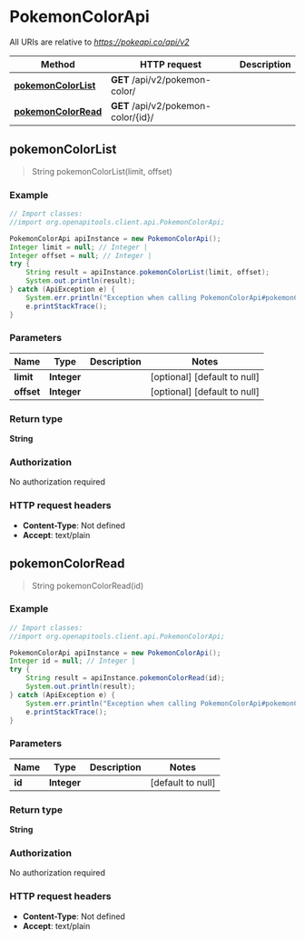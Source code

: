 # PokemonColorApi

All URIs are relative to *https://pokeapi.co/api/v2*

Method | HTTP request | Description
------------- | ------------- | -------------
[**pokemonColorList**](PokemonColorApi.md#pokemonColorList) | **GET** /api/v2/pokemon-color/ | 
[**pokemonColorRead**](PokemonColorApi.md#pokemonColorRead) | **GET** /api/v2/pokemon-color/{id}/ | 



## pokemonColorList

> String pokemonColorList(limit, offset)



### Example

```java
// Import classes:
//import org.openapitools.client.api.PokemonColorApi;

PokemonColorApi apiInstance = new PokemonColorApi();
Integer limit = null; // Integer | 
Integer offset = null; // Integer | 
try {
    String result = apiInstance.pokemonColorList(limit, offset);
    System.out.println(result);
} catch (ApiException e) {
    System.err.println("Exception when calling PokemonColorApi#pokemonColorList");
    e.printStackTrace();
}
```

### Parameters


Name | Type | Description  | Notes
------------- | ------------- | ------------- | -------------
 **limit** | **Integer**|  | [optional] [default to null]
 **offset** | **Integer**|  | [optional] [default to null]

### Return type

**String**

### Authorization

No authorization required

### HTTP request headers

- **Content-Type**: Not defined
- **Accept**: text/plain


## pokemonColorRead

> String pokemonColorRead(id)



### Example

```java
// Import classes:
//import org.openapitools.client.api.PokemonColorApi;

PokemonColorApi apiInstance = new PokemonColorApi();
Integer id = null; // Integer | 
try {
    String result = apiInstance.pokemonColorRead(id);
    System.out.println(result);
} catch (ApiException e) {
    System.err.println("Exception when calling PokemonColorApi#pokemonColorRead");
    e.printStackTrace();
}
```

### Parameters


Name | Type | Description  | Notes
------------- | ------------- | ------------- | -------------
 **id** | **Integer**|  | [default to null]

### Return type

**String**

### Authorization

No authorization required

### HTTP request headers

- **Content-Type**: Not defined
- **Accept**: text/plain

